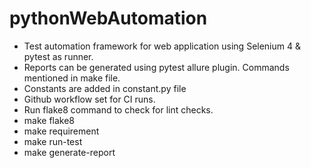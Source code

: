 # pythonWebAutomation

* Test automation framework for web application using Selenium 4 & pytest as runner.    
* Reports can be generated using pytest allure plugin. Commands mentioned in make file.    
* Constants are added in constant.py file    
* Github workflow set for CI runs.
* Run flake8 command to check for lint checks.
* make flake8
* make requirement
* make run-test
* make generate-report

